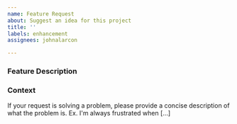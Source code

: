 ```yaml
---
name: Feature Request
about: Suggest an idea for this project
title: ''
labels: enhancement
assignees: johnalarcon

---
```


### Feature Description

### Context
If your request is solving a problem, please provide a concise description of what the problem is. Ex. I'm always frustrated when [...]
